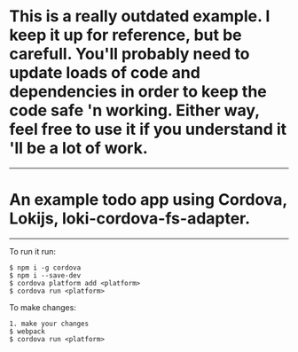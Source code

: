 # This is a really outdated example. I keep it up for reference, but be carefull. You'll probably need to update loads of code and dependencies in order to keep the code safe 'n working. Either way, feel free to use it if you understand it 'll be a lot of work.
---
# An example todo app using Cordova, Lokijs, loki-cordova-fs-adapter.
---
To run it run:
```
$ npm i -g cordova
$ npm i --save-dev
$ cordova platform add <platform>
$ cordova run <platform>
```

To make changes:
```
1. make your changes
$ webpack
$ cordova run <platform>
```
